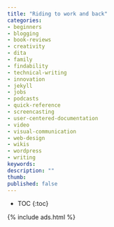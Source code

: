 ```yaml
---
title: "Riding to work and back"
categories:
- beginners
- blogging
- book-reviews
- creativity
- dita
- family
- findability
- technical-writing
- innovation
- jekyll
- jobs
- podcasts
- quick-reference
- screencasting
- user-centered-documentation
- video
- visual-communication
- web-design
- wikis
- wordpress
- writing
keywords:
description: ""
thumb:
published: false
---
```


* TOC
{:toc}


{% include ads.html %}

